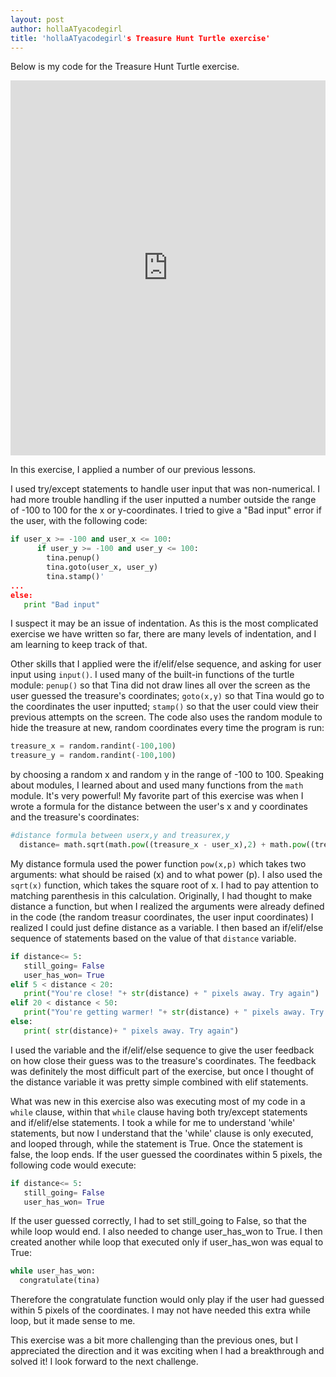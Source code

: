 ```yaml
---
layout: post
author: hollaATyacodegirl
title: 'hollaATyacodegirl's Treasure Hunt Turtle exercise'
---
```


Below is my code for the Treasure Hunt Turtle exercise.

<iframe src="https://trinket.io/embed/python/1bc2f1bb5e?start=result" width="100%" height="600" frameborder="0" marginwidth="0" marginheight="0" allowfullscreen></iframe>

In this exercise, I applied a number of our previous lessons. 

I used try/except statements to handle user input that was non-numerical. I had more trouble handling if the user inputted a number outside 
the range of -100 to 100 for the x or y-coordinates. I tried to give a "Bad input" error if the user, with the following code:

```python
if user_x >= -100 and user_x <= 100:
      if user_y >= -100 and user_y <= 100:
        tina.penup()
        tina.goto(user_x, user_y)
        tina.stamp()'
...
else:
   print "Bad input"
```
I suspect it may be an issue of indentation. As this is the most complicated exercise we have written so far, there are many levels of 
indentation, and I am learning to keep track of that. 

Other skills that I applied were the if/elif/else sequence, and asking for user input using `input()`. I used many of the built-in functions
of the turtle module: `penup()` so that Tina did not draw lines all over the screen as the user guessed the treasure's coordinates; 
`goto(x,y)` so that Tina would go to the coordinates the user inputted; `stamp()` so that the user could view their previous attempts on the screen.
The code also uses the random module to hide the treasure at new, random coordinates every time the program is run:
```python
treasure_x = random.randint(-100,100)
treasure_y = random.randint(-100,100)
```
by choosing a random x and random y in the range of -100 to 100.
Speaking about modules, I learned about and used many functions from the `math` module. It's very powerful! My favorite part of this exercise 
was when I wrote a formula for the distance between the user's x and y coordinates and the treasure's coordinates:
```python
#distance formula between userx,y and treasurex,y
  distance= math.sqrt(math.pow((treasure_x - user_x),2) + math.pow((treasure_y - user_y),2))
```
My distance formula used the power function `pow(x,p)` which takes two arguments: what should be raised (x) and to what power (p). I also 
used the `sqrt(x)` function, which takes the square root of x. I had to pay attention to matching parenthesis in this calculation. Originally,
I had thought to make distance a function, but when I realized the arguments were already defined in the code (the random treasur coordinates,
the user input coordinates) I realized I could just define distance as a variable. I then based an if/elif/else sequence of statements based
on the value of that `distance` variable.
```python
if distance<= 5:
   still_going= False
   user_has_won= True 
elif 5 < distance < 20:
   print("You're close! "+ str(distance) + " pixels away. Try again")
elif 20 < distance < 50:
   print("You're getting warmer! "+ str(distance) + " pixels away. Try again")
else: 
   print( str(distance)+ " pixels away. Try again")
```
I used the variable and the if/elif/else sequence to give the user feedback on how close their guess was to the treasure's coordinates. The
feedback was definitely the most difficult part of the exercise, but once I thought of the distance variable it was pretty simple combined
with elif statements.

What was new in this exercise also was executing most of my code in a `while` clause, within that `while` clause having both try/except 
statements and if/elif/else statements. I took a while for me to understand 'while' statements, but now I understand that the 'while'
clause is only executed, and looped through, while the statement is True. Once the statement is false, the loop ends.
If the user guessed the coordinates within 5 pixels, the following code would execute:
```python
if distance<= 5:
   still_going= False
   user_has_won= True 
```
If the user guessed correctly, I had to set still_going to False, so that the while loop would end. I also needed to change user_has_won
to True. I then created another while loop that executed only if user_has_won was equal to True:
```python
while user_has_won:
  congratulate(tina)
```
Therefore the congratulate function would only play if the user had guessed within 5 pixels of the coordinates. I may not have needed this extra
while loop, but it made sense to me. 

This exercise was a bit more challenging than the previous ones, but I appreciated the direction and it was exciting when I had a breakthrough
and solved it! I look forward to the next challenge.

